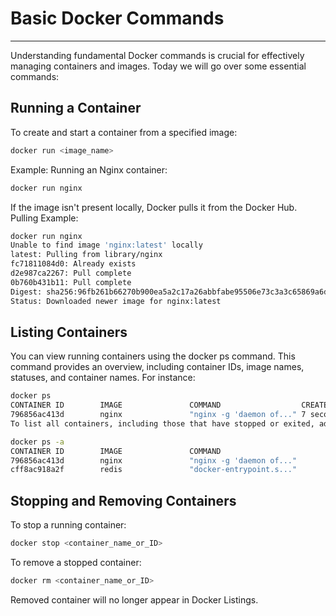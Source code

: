 # Basic Docker Commands

---

Understanding fundamental Docker commands is crucial for effectively managing containers and images. Today we will go over some essential commands:

## Running a Container

To create and start a container from a specified image:

```bash
docker run <image_name>
```

Example: Running an Nginx container:

```bash
docker run nginx
```

If the image isn't present locally, Docker pulls it from the Docker Hub. Pulling Example:
```bash
docker run nginx
Unable to find image 'nginx:latest' locally
latest: Pulling from library/nginx
fc71811084d0: Already exists
d2e987ca2267: Pull complete
0b760b431b11: Pull complete
Digest: sha256:96fb261b66270b900ea5a2c17a26abbfabe95506e73c3a3c65869a6dbe83223a
Status: Downloaded newer image for nginx:latest
```

## Listing Containers
You can view running containers using the docker ps command. This command provides an overview, including container IDs, image names, statuses, and container names. For instance:
```bash
docker ps
CONTAINER ID        IMAGE               COMMAND                  CREATED             STATUS              PORTS               NAMES
796856ac413d        nginx               "nginx -g 'daemon of..." 7 seconds ago       Up 6 seconds        80/tcp              silly_sammet
To list all containers, including those that have stopped or exited, add the -a flag:

docker ps -a
CONTAINER ID        IMAGE               COMMAND                        CREATED             STATUS                        NAMES
796856ac413d        nginx               "nginx -g 'daemon of..."       7 seconds ago       Up 6 seconds                  silly_sammet
cff8ac918a2f        redis               "docker-entrypoint.s..."       6 seconds ago       Exited (0) 3 seconds ago
```

## Stopping and Removing Containers
To stop a running container:
```bash
docker stop <container_name_or_ID>
```

To remove a stopped container:
```bash
docker rm <container_name_or_ID>
```
Removed container will no longer appear in Docker Listings.




